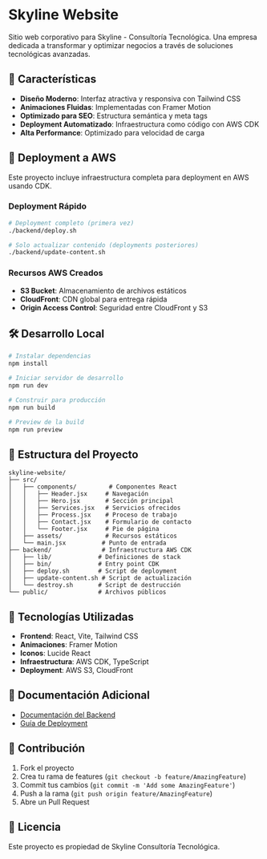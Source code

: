 # Skyline Website

Sitio web corporativo para Skyline - Consultoría Tecnológica. Una empresa dedicada a transformar y optimizar negocios a través de soluciones tecnológicas avanzadas.

## 🌟 Características

- **Diseño Moderno**: Interfaz atractiva y responsiva con Tailwind CSS
- **Animaciones Fluidas**: Implementadas con Framer Motion
- **Optimizado para SEO**: Estructura semántica y meta tags
- **Deployment Automatizado**: Infraestructura como código con AWS CDK
- **Alta Performance**: Optimizado para velocidad de carga

## 🚀 Deployment a AWS

Este proyecto incluye infraestructura completa para deployment en AWS usando CDK.

### Deployment Rápido

```bash
# Deployment completo (primera vez)
./backend/deploy.sh

# Solo actualizar contenido (deployments posteriores)
./backend/update-content.sh
```

### Recursos AWS Creados

- **S3 Bucket**: Almacenamiento de archivos estáticos
- **CloudFront**: CDN global para entrega rápida
- **Origin Access Control**: Seguridad entre CloudFront y S3

## 🛠️ Desarrollo Local

```bash
# Instalar dependencias
npm install

# Iniciar servidor de desarrollo
npm run dev

# Construir para producción
npm run build

# Preview de la build
npm run preview
```

## 📁 Estructura del Proyecto

```
skyline-website/
├── src/
│   ├── components/         # Componentes React
│   │   ├── Header.jsx     # Navegación
│   │   ├── Hero.jsx       # Sección principal
│   │   ├── Services.jsx   # Servicios ofrecidos
│   │   ├── Process.jsx    # Proceso de trabajo
│   │   ├── Contact.jsx    # Formulario de contacto
│   │   └── Footer.jsx     # Pie de página
│   ├── assets/            # Recursos estáticos
│   └── main.jsx          # Punto de entrada
├── backend/              # Infraestructura AWS CDK
│   ├── lib/             # Definiciones de stack
│   ├── bin/             # Entry point CDK
│   ├── deploy.sh        # Script de deployment
│   ├── update-content.sh # Script de actualización
│   └── destroy.sh       # Script de destrucción
└── public/              # Archivos públicos
```

## 🔧 Tecnologías Utilizadas

- **Frontend**: React, Vite, Tailwind CSS
- **Animaciones**: Framer Motion
- **Iconos**: Lucide React
- **Infraestructura**: AWS CDK, TypeScript
- **Deployment**: AWS S3, CloudFront

## 📖 Documentación Adicional

- [Documentación del Backend](./backend/README.md)
- [Guía de Deployment](./backend/README.md#despliegue-rápido)

## 🤝 Contribución

1. Fork el proyecto
2. Crea tu rama de features (`git checkout -b feature/AmazingFeature`)
3. Commit tus cambios (`git commit -m 'Add some AmazingFeature'`)
4. Push a la rama (`git push origin feature/AmazingFeature`)
5. Abre un Pull Request

## 📄 Licencia

Este proyecto es propiedad de Skyline Consultoría Tecnológica.
